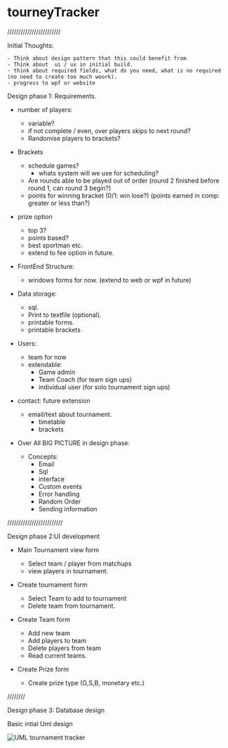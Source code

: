 # tourneyTracker

////////////////////////

Initial Thoughts:

    - Think about design pattern that this could benefit from
    - Think about  ui / ux in initial build.
    - think about required fields, what do you need, what is no required (no need to create too much woork).
    - progress to wpf or website


Design phase 1: Requirements.

- number of players: 
    - variable? 
    - if not complete / even, over players skips to next round?
    - Randomise players to brackets?
    
 - Brackets
    - schedule games?
       - whats system will we use for scheduling?
    - Are rounds able to be played out of order (round 2 finished before round 1, can round 3 begin?)
    - points for winning bracket (0/1: win lose?) (points earned in comp: greater or less than?)
 
 - prize option
    - top 3?
    - points based?
    - best sportman etc. 
    - extend to fee option in future.

- FrontEnd Structure: 
    - windows forms for now. (extend to web or wpf in future)


- Data storage: 
    - sql.
    - Print to textfile (optional).
    - printable forms.
    - printable brackets

    
- Users: 
    - team for now 
    - extendable:
      - Game admin
      - Team Coach (for team sign ups)
      - individual user (for solo tournament sign ups) 

      
- contact: future extension
    - email/text about tournament.
        - timetable
        - brackets
        
- Over All BIG PICTURE in design phase:
    - Concepts:
      - Email
      - Sql
      - interface
      - Custom events
      - Error handling
      - Random Order
      - Sending information
      
      
/////////////////////////

Design phase 2:UI development


- Main Tournament view form
    - Select team / player from matchups
    - view players in tournament.
      
- Create tournament form
    - Select Team to add to tournament
    - Delete team from tournament.
      
- Create Team form
    - Add new team
    - Add players to team
    - Delete players from team
    - Read current teams.
      
- Create Prize form
    - Create prize type (G,S,B, monetary etc.)

////////

Design phase 3: Database design

Basic intial Uml design

![UML tournament tracker](https://user-images.githubusercontent.com/72698786/200116925-347c7eb6-6eaf-4feb-9988-4c7618b2dd89.png)

